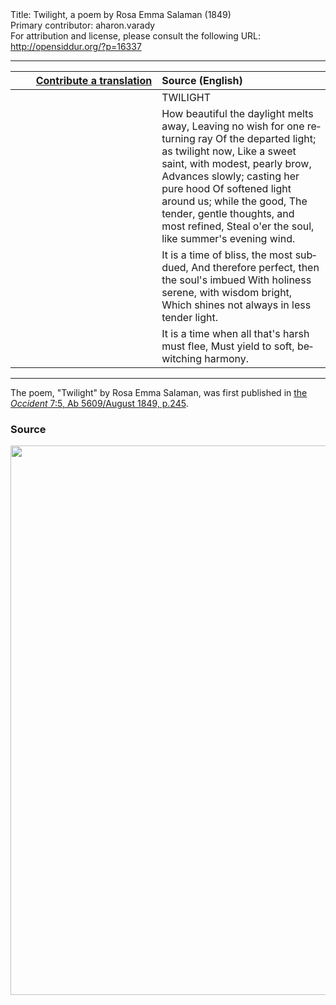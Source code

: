 <html>
<head></head>
<body>
Title: Twilight, a poem by Rosa Emma Salaman (1849)<br />
Primary contributor: aharon.varady<br />
For attribution and license, please consult the following URL: <a href="http://opensiddur.org/?p=16337">http://opensiddur.org/?p=16337</a>
<p />
<hr />

<table style="margin-left: auto;margin-right: auto;" class="draggable">
<thead><tr><th id="x" style="text-align: right;"><a href="/contributing/upload/">Contribute a translation</a></th><th style="text-align: left;">Source (English)</th></tr></thead>
<tbody>
<tr><td style="vertical-align:top;" width="46%">
<div class="liturgy" lang="he">

</span></div></td>
 
<td style="vertical-align:top;" width="53%">
<div class="english" lang="en">
TWILIGHT
</div></td></tr>


<tr><td style="vertical-align:top;" width="46%">
<div class="liturgy" lang="he">

</span></div></td>
 
<td style="vertical-align:top;" width="53%">
<div class="english" lang="en">
How beautiful the daylight melts away,
Leaving no wish for one returning ray
Of the departed light; as twilight now,
Like a sweet saint, with modest, pearly brow,
Advances slowly; casting her pure hood
Of softened light around us; while the good,
The tender, gentle thoughts, and most refined,
Steal o'er the soul, like summer's evening wind.
</div></td></tr>


<tr><td style="vertical-align:top;" width="46%">
<div class="liturgy" lang="he">

</span></div></td>
 
<td style="vertical-align:top;" width="53%">
<div class="english" lang="en">
It is a time of bliss, the most subdued,
And therefore perfect, then the soul's imbued
With holiness serene, with wisdom bright,
Which shines not always in less tender light.
</div></td></tr>


<tr><td style="vertical-align:top;" width="46%">
<div class="liturgy" lang="he">

</span></div></td>
 
<td style="vertical-align:top;" width="53%">
<div class="english" lang="en">
It is a time when all that's harsh must flee,
Must yield to soft, bewitching harmony.
</div></td></tr>
</tbody></table>

<hr />

The poem, "Twilight" by Rosa Emma Salaman, was first published in <a href="http://www.jpress.nli.org.il/Olive/APA/NLI/sharedpages/SharedView.Page.aspx?sk=120E62ED&href=OCC/1849/08/01&page=17">the <em>Occident</em> 7:5, Ab 5609/August 1849, p.245</a>.

<h3>Source</h3>

<a href="https://opensiddur.org/wp-content/uploads/2017/08/Twilight-by-Rosa-Emma-Salaman-in-The-Occident-_-Wednesday-August-01-1849.png"><img src="https://opensiddur.org/wp-content/uploads/2017/08/Twilight-by-Rosa-Emma-Salaman-in-The-Occident-_-Wednesday-August-01-1849.png" alt="" width="820" height="879" class="aligncenter size-full wp-image-16356" /></a>
</body>
</html>